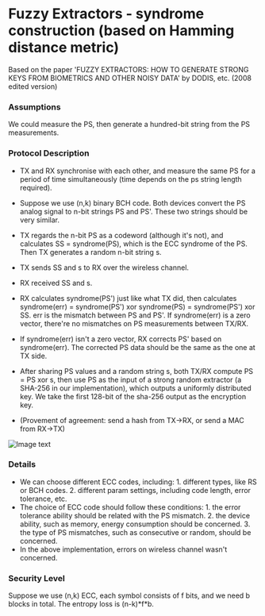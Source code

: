 # Fuzzy Extractors - syndrome construction (based on Hamming distance metric)

Based on the paper 'FUZZY EXTRACTORS: HOW TO GENERATE STRONG KEYS FROM BIOMETRICS AND OTHER NOISY DATA' by DODIS, etc. (2008 edited version)

### Assumptions
We could measure the PS, then generate a hundred-bit string from the PS measurements.

### Protocol Description

- TX and RX synchronise with each other, and measure the same PS for a period of time simultaneously (time depends on the ps string length required).
- Suppose we use (n,k) binary BCH code. Both devices convert the PS analog signal to n-bit strings PS and PS'. These two strings should be very similar. 
- TX regards the n-bit PS as a codeword (although it's not), and calculates SS = syndrome(PS), which is the ECC syndrome of the PS. Then TX generates a random n-bit string s.
- TX sends SS and s to RX over the wireless channel.
- RX received SS and s.
- RX calculates syndrome(PS') just like what TX did, then calculates syndrome(err) = syndrome(PS') xor syndrome(PS) = syndrome(PS') xor SS. err is the mismatch between PS and PS'. If syndrome(err) is a zero vector, there're no mismatches on PS measurements between TX/RX.
- If syndrome(err) isn't a zero vector, RX corrects PS' based on syndrome(err). The corrected PS data should be the same as the one at TX side.
- After sharing PS values and a random string s, both TX/RX compute PS = PS xor s, then use PS as the input of a strong random extractor (a SHA-256 in our implementation), which outputs a uniformly distributed key. We take the first 128-bit of the sha-256 output as the encryption key.

- (Provement of agreement: send a hash from TX->RX, or send a MAC from RX->TX)

![Image text](https://github.com/MrZMN/Implementation-of-PS-based-key-distribution-methods/blob/master/images/syndromeextractor.png)

### Details

- We can choose different ECC codes, including: 1. different types, like RS or BCH codes. 2. different param settings, including code length, error tolerance, etc. 
- The choice of ECC code should follow these conditions: 1. the error tolerance ability should be related with the PS mismatch. 2. the device ability, such as memory, energy consumption should be concerned. 3. the type of PS mismatches, such as consecutive or random, should be concerned.
- In the above implementation, errors on wireless channel wasn't concerned.

### Security Level

Suppose we use (n,k) ECC, each symbol consists of f bits, and we need b blocks in total. The entropy loss is (n-k)\*f\*b.
